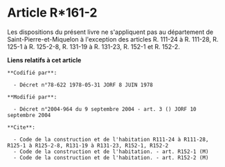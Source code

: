 # Article R*161-2

Les dispositions du présent livre ne s'appliquent pas au département de Saint-Pierre-et-Miquelon à l'exception des articles
R. 111-24 à R. 111-28, R. 125-1 à R. 125-2-8, R. 131-19 à R. 131-23, R. 152-1 et R. 152-2.

**Liens relatifs à cet article**

	**Codifié par**:

	  - Décret n°78-622 1978-05-31 JORF 8 JUIN 1978

	**Modifié par**:

	  - Décret n°2004-964 du 9 septembre 2004 - art. 3 () JORF 10 septembre 2004

	**Cite**:

	  - Code de la construction et de l'habitation R111-24 à R111-28, R125-1 à R125-2-8, R131-19 à R131-23, R152-1, R152-2
	  - Code de la construction et de l'habitation. - art. R152-1 (M)
	  - Code de la construction et de l'habitation. - art. R152-2 (M)
